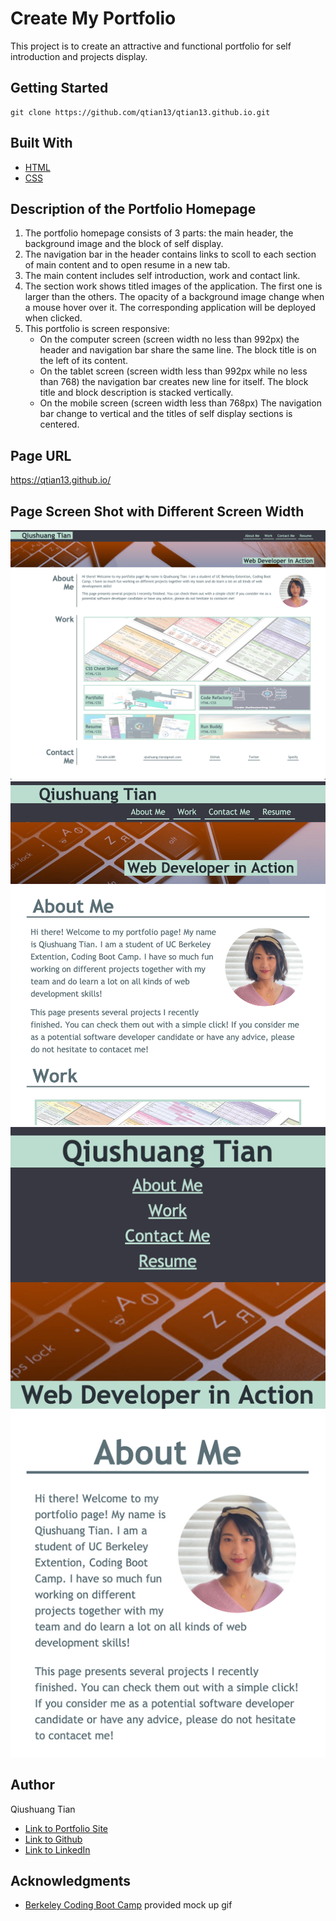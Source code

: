 # Create My Portfolio
This project is to create an attractive and functional portfolio for self introduction and projects display.

## Getting Started
```console
git clone https://github.com/qtian13/qtian13.github.io.git
```

## Built With

* [HTML](https://developer.mozilla.org/en-US/docs/Web/HTML)
* [CSS](https://developer.mozilla.org/en-US/docs/Web/CSS)

## Description of the Portfolio Homepage
1. The portfolio homepage consists of 3 parts:  the main header, the background image and the block of self display.
1. The navigation bar in the header contains links to scoll to each section of main content and to open resume in a new tab.  
1. The main content includes self introduction, work and contact link.
1. The section work shows titled images of the application. The first one is larger than the others. The opacity of a background image change when a mouse hover over it. The corresponding application will be deployed when clicked.
1. This portfolio is screen responsive:
    * On the computer screen (screen width no less than 992px) the header and navigation bar share the same line. The block title is on the left of its content.
    * On the tablet screen (screen width less than 992px while no less than 768) the navigation bar creates new line for itself. The block title and block description is stacked vertically.
    * On the mobile screen (screen width less than 768px) The navigation bar change to vertical and the titles of self display sections is centered.

## Page URL
https://qtian13.github.io/

## Page Screen Shot with Different Screen Width
![fit desktop screen](assets/images/desktop_screen.png)
![fit tablet screen](assets/images/tablet_screen.png)
![fit mobile screen](assets/images/mobile_screen.png)


## Author
Qiushuang Tian
- [Link to Portfolio Site](https://qtian13.github.io/)
- [Link to Github](https://github.com/qtian13)
- [Link to LinkedIn](https://www.linkedin.com/in/qiushuang-tian-a9754248/)

## Acknowledgments
- [Berkeley Coding Boot Camp](https://bootcamp.berkeley.edu/coding/) provided mock up gif





